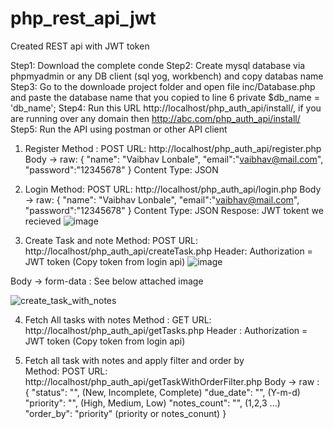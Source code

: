 # php_rest_api_jwt
Created REST api with JWT token

Step1: Download the complete conde
Step2: Create mysql database via phpmyadmin or any DB client (sql yog, workbench) and copy databas name
Step3: Go to the downloade project folder and open file inc/Database.php and paste the database name that you copied to line 6 private $db_name = 'db_name';
Step4: Run this URL http://localhost/php_auth_api/install/, if you are running over any domain then http://abc.com/php_auth_api/install/
Step5: Run the API using postman or other API client

1. Register
Method : POST
URL: http://localhost/php_auth_api/register.php
Body -> raw: {
    "name": "Vaibhav Lonbale",
    "email":"vaibhav@mail.com",
    "password":"12345678"
}
Content Type: JSON
2. Login
Method: POST
URL: http://localhost/php_auth_api/login.php
Body -> raw: {
    "name": "Vaibhav Lonbale",
    "email":"vaibhav@mail.com",
    "password":"12345678"
}
Content Type: JSON
Respose: JWT tokent we recieved
![image](https://user-images.githubusercontent.com/127691370/224569427-b3c4da46-26a2-44f5-96c2-f17279784475.png)


3. Create Task and note
Method: POST
URL: http://localhost/php_auth_api/createTask.php
Header: Authorization = JWT token  (Copy token from login api)
![image](https://user-images.githubusercontent.com/127691370/224569380-2c4ca260-7df6-4de5-9d45-debdced5ce23.png)

Body -> form-data : See below attached image

![create_task_with_notes](https://user-images.githubusercontent.com/127691370/224569236-5119ee78-013d-4d09-b588-3bd9f5b80847.png)

4. Fetch All tasks with notes
Method : GET
URL: http://localhost/php_auth_api/getTasks.php
Header : Authorization = JWT token  (Copy token from login api)

5. Fetch all task with notes and apply filter and order by  
Method: POST
URL: http://localhost/php_auth_api/getTaskWithOrderFilter.php
Body -> raw : {
    "status": "",  (New, Incomplete, Complete)
    "due_date": "", (Y-m-d)
    "priority": "", (High, Medium, Low)
    "notes_count": "", (1,2,3 ...)
    "order_by": "priority" (priority or notes_conunt)
}



